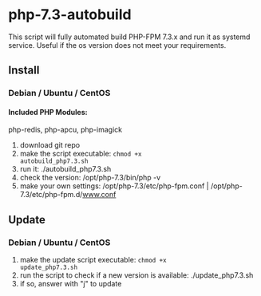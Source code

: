 # php-7.3-autobuild
This script will fully automated build PHP-FPM 7.3.x and run it as systemd service.
Useful if the os version does not meet your requirements.

## Install
### Debian / Ubuntu / CentOS

#### Included PHP Modules:
php-redis, php-apcu, php-imagick

1) download git repo
2) make the script executable: <code>chmod +x autobuild_php7.3.sh</code>
3) run it: ./autobuild_php7.3.sh
4) check the version: /opt/php-7.3/bin/php -v
5) make your own settings: /opt/php-7.3/etc/php-fpm.conf | /opt/php-7.3/etc/php-fpm.d/www.conf


## Update
### Debian / Ubuntu / CentOS

1) make the update script executable: <code>chmod +x update_php7.3.sh</code>
2) run the script to check if a new version is available: ./update_php7.3.sh
3) if so, answer with "j" to update
